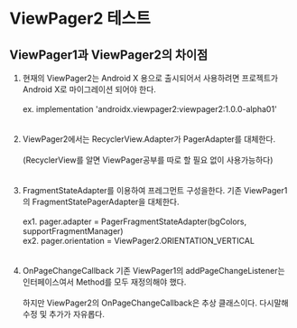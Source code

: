 # ViewPager2 테스트

## ViewPager1과 ViewPager2의 차이점

1.  현재의 ViewPager2는 Android X 용으로 출시되어서 사용하려면 프로젝트가 Android X로 마이그레이션 되어야 한다.
    <br><br>ex. implementation 'androidx.viewpager2:viewpager2:1.0.0-alpha01'
  <br><br><br>
2. ViewPager2에서는 RecyclerView.Adapter가 PagerAdapter를 대체한다. 
   <br><br>(RecyclerView를 알면 ViewPager공부를 따로 할 필요 없이 사용가능하다)
<br><br><br>
3. FragmentStateAdapter를 이용하여 프레그먼트 구성을한다. 기존 ViewPager1의 FragmentStatePagerAdapter을 대체한다.
    <br><br>ex1. pager.adapter = PagerFragmentStateAdapter(bgColors, supportFragmentManager)
    <br>ex2. pager.orientation = ViewPager2.ORIENTATION_VERTICAL
    <br><br><br>
4. OnPageChangeCallback 기존 ViewPager1의 addPageChangeListener는 인터페이스여서 Method를 모두 재정의해야 했다. 
   <br><br>하지만 ViewPager2의 OnPageChangeCallback은 추상 클래스이다. 다시말해 수정 및 추가가 자유롭다. 
   
   
